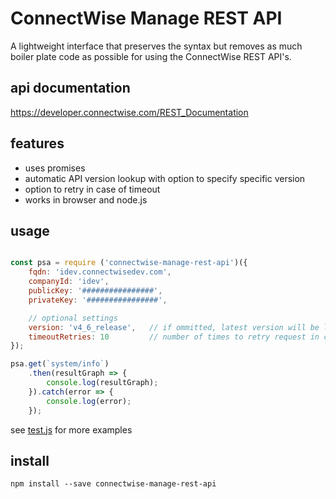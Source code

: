 ConnectWise Manage REST API
===========================

A lightweight interface that preserves the syntax but removes as much boiler plate code as possible for using the ConnectWise REST API's.

api documentation
-----------------
https://developer.connectwise.com/REST_Documentation

features
--------
* uses promises
* automatic API version lookup with option to specify specific version
* option to retry in case of timeout
* works in browser and node.js

usage
-----
```JavaScript

const psa = require ('connectwise-manage-rest-api')({
	fqdn: 'idev.connectwisedev.com',
	companyId: 'idev',
	publicKey: '################',
	privateKey: '################',

	// optional settings
	version: 'v4_6_release',   // if ommitted, latest version will be looked up
	timeoutRetries: 10         // number of times to retry request in case of timeout error
});

psa.get(`system/info`)
	.then(resultGraph => {
		console.log(resultGraph);
	}).catch(error => {
		console.log(error);
	});
```

see [test.js](./test.js) for more examples

install
-------
```
npm install --save connectwise-manage-rest-api
```
